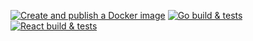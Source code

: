 [![Create and publish a Docker image](https://github.com/MikeDevresse/md5-cracker/actions/workflows/docker-image.yml/badge.svg)](https://github.com/MikeDevresse/md5-cracker/actions/workflows/docker-image.yml)
[![Go build & tests](https://github.com/MikeDevresse/md5-cracker/actions/workflows/go.yml/badge.svg)](https://github.com/MikeDevresse/md5-cracker/actions/workflows/go.yml)
[![React build & tests](https://github.com/MikeDevresse/md5-cracker/actions/workflows/react.yml/badge.svg)](https://github.com/MikeDevresse/md5-cracker/actions/workflows/react.yml)